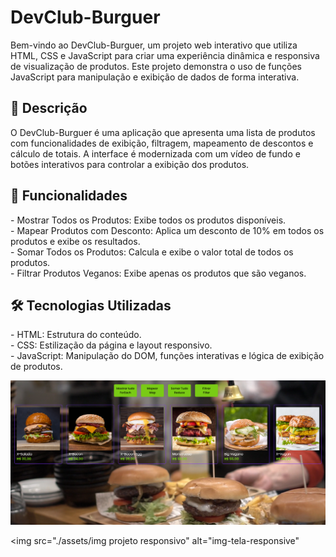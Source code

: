 <h1>DevClub-Burguer</h1>

<p>Bem-vindo ao DevClub-Burguer, um projeto web interativo que utiliza HTML, CSS e JavaScript para criar uma experiência dinâmica e responsiva de visualização de produtos. Este projeto demonstra o uso de funções JavaScript para manipulação e exibição de dados de forma interativa.</p>

<h2>📜 Descrição</h2>

<p>O DevClub-Burguer é uma aplicação que apresenta uma lista de produtos com funcionalidades de exibição, filtragem, mapeamento de descontos e cálculo de totais. A interface é modernizada com um vídeo de fundo e botões interativos para controlar a exibição dos produtos.</p>

<h2>🚀 Funcionalidades</h2>

<p> 
- Mostrar Todos os Produtos: Exibe todos os produtos disponíveis.
  <br>
- Mapear Produtos com Desconto: Aplica um desconto de 10% em todos os produtos e exibe os resultados.
  <br>
- Somar Todos os Produtos: Calcula e exibe o valor total de todos os produtos.
  <br>
- Filtrar Produtos Veganos: Exibe apenas os produtos que são veganos.
</p>

<h2>🛠 Tecnologias Utilizadas</h2>
<p>
- HTML: Estrutura do conteúdo.
  <br>
- CSS: Estilização da página e layout responsivo.
  <br>
- JavaScript: Manipulação do DOM, funções interativas e lógica de exibição de produtos.
</p>

<img src="./assets/Imagem README.png" alt="img-projeto">

<img src="./assets/img projeto responsivo" alt="img-tela-responsive"

